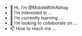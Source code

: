 - 👋 Hi, I’m @MobileWithAbhay
- 👀 I’m interested in ...
- 🌱 I’m currently learning ...
- 💞️ I’m looking to collaborate on ...
- 📫 How to reach me ...

<!---
MobileWithAbhay/MobileWithAbhay is a ✨ special ✨ repository because its `README.md` (this file) appears on your GitHub profile.
You can click the Preview link to take a look at your changes.
--->

